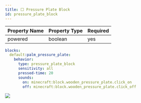 ```yaml
---
title: ⬜️ Pressure Plate Block
id: pressure_plate_block
---
```


| Property Name | Property Type | Required |
|---------|---------|---------|
| powered    | boolean   | yes   |

```yaml
blocks:
  default:palm_pressure_plate:
    behavior:
      type: pressure_plate_block
      sensitivity: all
      pressed-time: 20
      sounds:
        on: minecraft:block.wooden_pressure_plate.click_on
        off: minecraft:block.wooden_pressure_plate.click_off
```

![](/img/pressure_plate_block.png)
